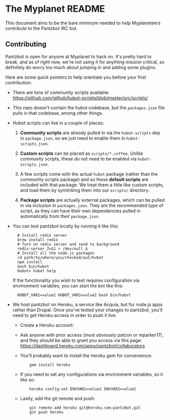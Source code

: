 The Myplanet README
===================

This document aims to be the bare minimum needed to help
Myplaneteers contribute to the Pantzbot IRC bot.

Contributing
------------

Pantzbot is open for anyone at Myplanet to hack on. It's pretty hard to
break, and as of right now, we're not using it for anything mission
critical, so definitely do worry too much about jumping in and adding
some plugins.

Here are some quick pointers to help orientate you before your first
contribution:

- There are tons of community scripts available:
  https://github.com/github/hubot-scripts/blob/master/src/scripts/

- This repo doesn't contain the hubot codebase, but the `packages.json`
file pulls in that codebase, among other things.

- Hubot scripts can live in a couple of places:

  1. **Community scripts** are already pulled in via the `hubot-scripts` dep
    in `package.json`, so we just need to enable them in
    `hubot-scripts.json`.

  2. **Custom scripts** can be placed as `scripts/*.coffee`. Unlike community
    scripts, these do not need to be enabled via `hubot-scripts.json`.

  3. A few scripts come with the actual `hubot` package (rather than the
    community scripts package) and so these **default scripts** are
    included with that package.  We treat them a little like custom scripts,
    and load them by symlinking them into our `scripts/` directory.

  4. **Package scripts** are actually external packages, which can be
    pulled in via inclusion in `packages.json`. They are the
    recommended type of script, as they can have their own dependencies
    pulled in automatically from *their* `package.json`.

- You can test pantzbot locally by running it like this:

        # Install redis server
        brew install redis
        # Turn on redis server and send to background
        redis-server 2>&1 > /dev/null &
        # Install all the node.js packages
        cd path/to/where/you/checked/out/hubot
        npm install
        bash bin/hubot
        Hubot> hubot help

  If the functionality you wish to test requires configuration via
environment variables, you can start the bot like this:

        HUBOT_VAR1=value1 HUBOT_VAR2=value2 bash bin/hubot

- We host pantzbot on Heroku, a service like Acquia, but for
  node.js apps rather than Drupal. Once you've tested your changes to
pantzbot, you'll need to get Heroku access in order to push it live.
  - Create a Heroku account:
  - Ask anyone with prior access (most obviously patcon or mparker17),
    and they should be able to grant you access via this page:
https://dashboard.heroku.com/apps/pantzbot/collaborators
  - You'll probably want to install the heroku gem for convenience:

            gem install heroku

  - If you need to set any configurations via environment variables, so
    it like so:

            heroku config:set ENVVAR1=value1 ENVVAR2=value2

  - Lastly, add the git remote and push:

            git remote add heroku git@heroku.com:pantzbot.git
            git push heroku
